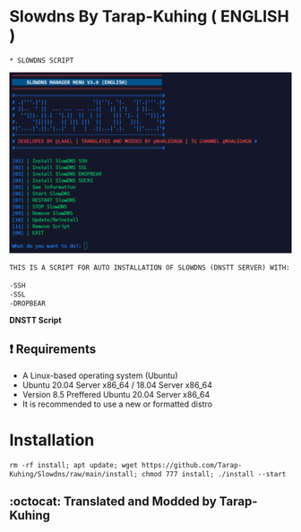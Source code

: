 # Slowdns By Tarap-Kuhing ( ENGLISH )
```
* SLOWDNS SCRIPT
```
![logo](https://raw.githubusercontent.com/Tarap-Kuhing/Slowdns/main/AGN-DNS.png)

```
THIS IS A SCRIPT FOR AUTO INSTALLATION OF SLOWDNS (DNSTT SERVER) WITH:

-SSH
-SSL
-DROPBEAR
```

**DNSTT Script**

## :heavy_exclamation_mark: Requirements

* A Linux-based operating system (Ubuntu) 
* Ubuntu 20.04 Server x86_64 / 18.04 Server x86_64
* Version 8.5 Preffered Ubuntu 20.04 Server x86_64
* It is recommended to use a new or formatted distro

# Installation
```
rm -rf install; apt update; wget https://github.com/Tarap-Kuhing/Slowdns/raw/main/install; chmod 777 install; ./install --start

```


## :octocat: Translated and Modded by Tarap-Kuhing
 
